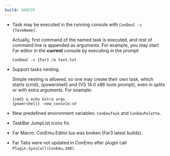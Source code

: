 ```yaml
---
build: 160219
---
```


* Task may be executed in the running console with `ConEmuC -c {TaskName}`.

  Actually, first command of the named task is executed,
  and rest of command line is appended as arguments.
  For example, you may start Far editor in the **current**
  console by executing in the prompt:

      ConEmuC -c {Far} /e text.txt

* Support tasks nesting.

  Simple nesting is allowed, so one may create their own task,
  which starts {cmd}, {powershell} and {VS 14.0 x86 tools prompt},
  even in splits or with extra arguments. For example:

      {cmd} & echo Extra args
      {powershell} -new_console:sV

* New predefined environment variables: `ConEmuTask` and `ConEmuPalette`.
* TaskBar JumpList icons fix.
* Far Macro: ConEmu.Editor.lua was broken (Far3 latest builds).
* Far Tabs were not updated in ConEmu after plugin call `Plugin.SyncCall(ConEmu,100)`.
